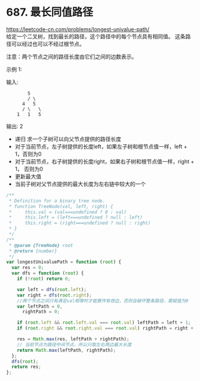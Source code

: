 # 687. 最长同值路径

https://leetcode-cn.com/problems/longest-univalue-path/  
给定一个二叉树，找到最长的路径，这个路径中的每个节点具有相同值。 这条路径可以经过也可以不经过根节点。

注意：两个节点之间的路径长度由它们之间的边数表示。

示例 1:

输入:

```
        5
        / \
      4   5
      / \   \
    1   1   5
```

输出: 2

- 递归 求一个子树可以向父节点提供的路径长度
- 对于当前节点，左子树提供的长度left，如果左子树和根节点值一样，left + 1，否则为0
- 对于当前节点，右子树提供的长度right，如果右子树和根节点值一样，right + 1， 否则为0
- 更新最大值
- 当前子树对父节点提供的最大长度为左右链中较大的一个

```js
/**
 * Definition for a binary tree node.
 * function TreeNode(val, left, right) {
 *     this.val = (val===undefined ? 0 : val)
 *     this.left = (left===undefined ? null : left)
 *     this.right = (right===undefined ? null : right)
 * }
 */
/**
 * @param {TreeNode} root
 * @return {number}
 */
var longestUnivaluePath = function (root) {
  var res = 0;
  var dfs = function (root) {
    if (!root) return 0;

    var left = dfs(root.left);
    var right = dfs(root.right);
    //两个节点之间只有满足val相等时才能算作有效边，否则会破坏整条路径，需赋值为0
    var leftPath = 0,
      rightPath = 0;

    if (root.left && root.left.val === root.val) leftPath = left + 1;
    if (root.right && root.right.val === root.val) rightPath = right + 1;

    res = Math.max(res, leftPath + rightPath);
    // 当前节点为路径中间节点，所以只取左右两边最大长度
    return Math.max(leftPath, rightPath);
  };
  dfs(root);
  return res;
};
```
